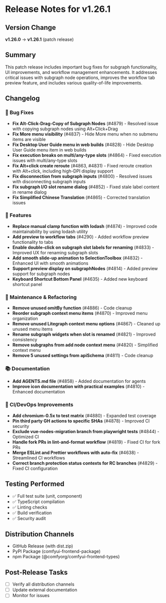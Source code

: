 # Release Notes for v1.26.1

## Version Change
**v1.26.0** → **v1.26.1** (patch release)

## Summary
This patch release includes important bug fixes for subgraph functionality, UI improvements, and workflow management enhancements. It addresses critical issues with subgraph node operations, improves the workflow tab preview feature, and includes various quality-of-life improvements.

## Changelog

### 🐛 Bug Fixes
- **Fix Alt-Click-Drag-Copy of Subgraph Nodes** (#4879) - Resolved issue with copying subgraph nodes using Alt+Click+Drag
- **Fix More menu visibility** (#4837) - Hide More menu when no submenu items are visible
- **Fix Desktop User Guide menu in web builds** (#4828) - Hide Desktop User Guide menu item in web builds
- **Fix execution breaks on multi/any-type slots** (#4864) - Fixed execution issues with multi/any-type slots
- **Fix Alt+click create reroute** (#4863, #4831) - Fixed reroute creation with Alt+click, including high-DPI display support
- **Fix disconnection from subgraph inputs** (#4800) - Resolved issues with disconnecting subgraph inputs
- **Fix subgraph I/O slot rename dialog** (#4852) - Fixed stale label content in rename dialog
- **Fix Simplified Chinese Translation** (#4865) - Corrected translation issues

### 🚀 Features
- **Replace manual clamp function with lodash** (#4874) - Improved code maintainability by using lodash utility
- **Add preview to workflow tabs** (#4290) - Added workflow preview functionality to tabs
- **Enable double-click on subgraph slot labels for renaming** (#4833) - Improved UX for renaming subgraph slots
- **Add smooth slide-up animation to SelectionToolbox** (#4832) - Enhanced UI with smooth animations
- **Support preview display on subgraphNodes** (#4814) - Added preview support for subgraph nodes
- **Keyboard Shortcut Bottom Panel** (#4635) - Added new keyboard shortcut panel

### 🔧 Maintenance & Refactoring
- **Remove unused omitBy function** (#4886) - Code cleanup
- **Reorder subgraph context menu items** (#4870) - Improved menu organization
- **Remove unused Litegraph context menu options** (#4867) - Cleaned up unused menu items
- **Rename subgraph widgets when slot is renamed** (#4821) - Improved consistency
- **Remove subgraphs from add node context menu** (#4820) - Simplified context menu
- **Remove 5 unused settings from apiSchema** (#4811) - Code cleanup

### 📚 Documentation
- **Add AGENTS.md file** (#4858) - Added documentation for agents
- **Improve icon documentation with practical examples** (#4810) - Enhanced documentation

### 🔨 CI/DevOps Improvements
- **Add chromium-0.5x to test matrix** (#4880) - Expanded test coverage
- **Pin third party GH actions to specific SHAs** (#4878) - Improved CI security
- **Exclude vue-nodes-migration branch from playwright tests** (#4844) - Optimized CI
- **Handle fork PRs in lint-and-format workflow** (#4819) - Fixed CI for fork PRs
- **Merge ESLint and Prettier workflows with auto-fix** (#4638) - Streamlined CI workflows
- **Correct branch protection status contexts for RC branches** (#4829) - Fixed CI configuration

## Testing Performed
- ✅ Full test suite (unit, component)
- ✅ TypeScript compilation
- ✅ Linting checks
- ✅ Build verification
- ✅ Security audit

## Distribution Channels
- GitHub Release (with dist.zip)
- PyPI Package (comfyui-frontend-package)
- npm Package (@comfyorg/comfyui-frontend-types)

## Post-Release Tasks
- [ ] Verify all distribution channels
- [ ] Update external documentation
- [ ] Monitor for issues